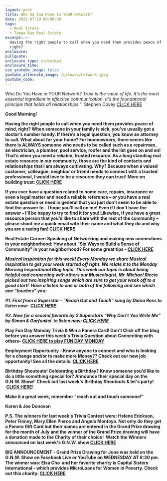 ```yaml
---
layout: post
title: Who Do You Have in YOUR Network?
date: 2021-07-19 00:00:00
tags:
  - Real Estate
  - Tampa Bay Real Estate
excerpt: >-
  Having the right people to call when you need them provides peace of mind,
  right?
enclosure:
pullquote:
enclosure_type: video/mp4
enclosure_time:
use_youtube_image: false
youtube_alternate_image: /uploads/network.jpeg
youtube_code:
---
```

Who Do You Have in YOUR Network?&nbsp;*Trust is the value of life. It's the most essential ingredient in effective communication. It's the foundational principle that holds all relationships.”*&nbsp; Stephen Covey&nbsp;[CLICK HERE](https://youtu.be/gPdgSZAUgjE)

**Good Morning\!**

**Having the right people to call when you need them provides peace of mind, right? When someone in your family is sick, you’ve usually got a doctor’s number handy. If there’s a legal question, you know an attorney to call. What about for your home? For homeowners, there seems like there is ALWAYS someone who needs to be called such as a repairman, an electrician, a plumber, pool service, roofer and the list goes on and on\!&nbsp; That’s when you need a reliable, trusted resource. As a long standing real estate resource in our community, those are the kind of contacts and relationships that I am always cultivating. Why? Because when a valued customer, colleague, neighbor or friend needs to connect with a trusted professional, I would love to be a resource they can trust\! More on building trust:&nbsp;[CLICK HERE](https://youtu.be/gPdgSZAUgjE)**

**If you ever have a question related to home care, repairs, insurance or even a legal matter and need a reliable reference – or you have a real estate question or need in general that you just don’t seem to be able to find the answer to - I hope you’ll call on me\! Even if I don’t have the answer – I’ll be happy to try to find it for you\! Likewise, if you have a great resource person that you’d like to share with the rest of the community – please shoot me a quick email with their name and what they do and why you are a raving fan\!&nbsp;[CLICK HERE](https://contacts.byreferralonly.com/Form.aspx?Key=77D112437843C133E56EBA654B1462CD)**

**Real Estate Corner: Speaking of Networking and making new connections in your neighborhood: How about "Six Ways to Build a Sense of Community" in your neighborhood? For some great tips -&nbsp;[CLICK HERE](https://www.sheknows.com/living/articles/812171/6-ways-to-build-a-sense-of-community/#:~:text=1%20Get%20involved%20with%20community%20organizations.%20Get%20involved,part%20of%20something%20is%20in%20the%20classroom.%20)**

***Musical Inspiration for this week\! Every Monday we share Musical Inspiration to get your week started off right. We relate it to the Monday Morning Inspirational Blog topic. This week our topic is about being helpful and connecting with others our Musicologist, Mr. Michael Riccio picked out two inspiring songs which are sure to get your week off to a good start\!&nbsp; Have a listen to one or both of the following and see which one "touches" you:***

***\#1. First from a Superstar - "Reach Out and Touch" sung by Diana Ross to listen now: &nbsp;[CLICK HERE](https://youtu.be/BWBryeMJ9Fc)***

***\#2. Now for a second favorite by 2 Superstars "Why Don't You Write Me" by Simon & Garfunkel &nbsp;to listen now:&nbsp;[CLICK HERE](https://youtu.be/HvZZEi-gW2Y)***&nbsp;

**Play Fun Day Monday Trivia & Win a Panera Card\! Don't Click off the blog before you answer this week's Trivia Question about Connecting with others-&nbsp;**[**CLICK HERE to play FUN DAY MONDAY**](https://contacts.byreferralonly.com/Form.aspx?Key=5DDFF1A76AE335662187B4AFAD9B0A76)

**Employment Opportunity - Know anyone to connect and who is looking for a change and/or to make more Money?? Check out our new job opportunity\! See all the details:&nbsp;[CLICK HERE](https://contacts.byreferralonly.com/Form.aspx?Key=E69E228828AB95BB507E1A5EC0E7DD84)**

**Birthday Shoutouts\! Celebrating a Birthday? Know someone you'd like to do a little something special for? Announce their special day on the G.N.W. Show\!&nbsp; Check out last week's Birthday Shoutouts & let's party\! &nbsp;**[**CLICK HERE**](https://youtu.be/ze6YPAggz5Q?t=713)\!

**Make it a great week, remember "reach out and touch someone\!"**

**Karen & Joe Donovan**

**P.S. The winners for last week's Trivia Contest were: Helene Erickson, Peter Finney, Mary Ellen Pierce and Angelo Montoya. Not only do they get a Panera Gift Card but their names are entered in the Grand Prize drawing for the month of July and the winner of the Grand Prize drawing will have a donation made to the Charity of their choice\! &nbsp;Watch the Winners announced on last week's G.N.W. show&nbsp;[CLICK HERE](https://youtu.be/ze6YPAggz5Q?t=533)&nbsp;&nbsp; &nbsp;**

**BIG ANNOUNCEMENT -&nbsp;Grand Prize Drawing for June was held on the G.N.W. Show on Facebook Live or YouTube on WEDNESDAY AT 8:30 pm. The winner was: Elsa Cho&nbsp; and her favorite charity is Capital Sisters International - which provides MicroLoans for Women in Poverty. Check out this charity:&nbsp;[CLICK HERE](http://www.capitalsisters.org/)**
